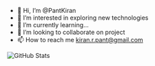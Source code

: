 - 👋 Hi, I’m @PantKiran
- 👀 I’m interested in exploring new technologies
- 🌱 I’m currently learning...
- 💞️ I’m looking to collaborate on project
- 📫 How to reach me kiran.r.pant@gmail.com

<!---
PantKiran/PantKiran is a ✨ special ✨ repository because its `README.md` (this file) appears on your GitHub profile.
You can click the Preview link to take a look at your changes.
--->
![GitHub Stats](https://github-readme-stats.vercel.app/api?username=pantkiran&theme=radical)
